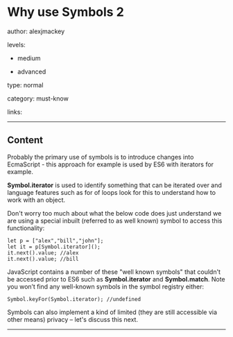 # Why use Symbols 2
author: alexjmackey

levels:

  - medium

  - advanced

type: normal

category: must-know

links:

---
## Content

Probably the primary use of symbols is to introduce changes into EcmaScript - this approach for example is used by ES6 with iterators for example.

**Symbol.iterator** is used to identify something that can be iterated over and  language features such as for of loops look for this to understand how to work with an object.

Don't worry too much about what the below code does just understand we are using a special inbuilt (referred to as well known) symbol to access this functionality:

```
let p = ["alex","bill","john"];
let it = p[Symbol.iterator]();
it.next().value; //alex
it.next().value; //bill
```

JavaScript contains a number of these "well known symbols" that couldn't be accessed prior to ES6 such as **Symbol.iterator** and **Symbol.match**. Note you won’t find any well-known symbols in the symbol registry either:

```
Symbol.keyFor(Symbol.iterator); //undefined
```

Symbols can also implement a kind of limited (they are still accessible via other means) privacy – let's discuss this next.

---